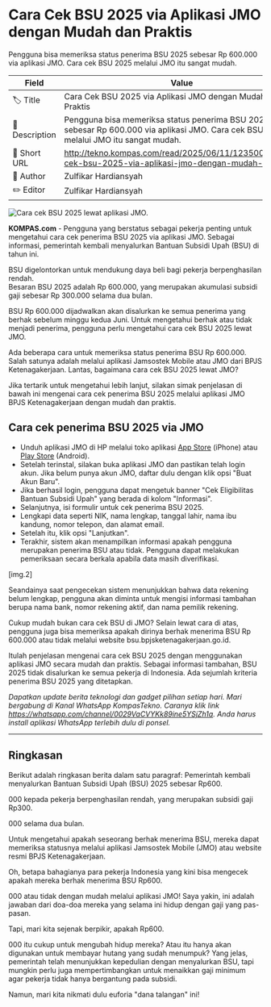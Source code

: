 # Cara Cek BSU 2025 via Aplikasi JMO dengan Mudah dan Praktis

Pengguna bisa memeriksa status penerima BSU 2025 sebesar Rp 600.000 via aplikasi JMO. Cara cek BSU 2025 melalui JMO itu sangat mudah. 

| Field         | Value                                                       |
|---------------|-------------------------------------------------------------|
| 🏷️ Title       | Cara Cek BSU 2025 via Aplikasi JMO dengan Mudah dan Praktis |
| 📝 Description | Pengguna bisa memeriksa status penerima BSU 2025 sebesar Rp 600.000 via aplikasi JMO. Cara cek BSU 2025 melalui JMO itu sangat mudah.  |
| 🔗 Short URL   | http://tekno.kompas.com/read/2025/06/11/12350087/cara-cek-bsu-2025-via-aplikasi-jmo-dengan-mudah-dan |
| 👤 Author      | Zulfikar Hardiansyah |
| ✏️ Editor      | Zulfikar Hardiansyah |

![Cara cek BSU 2025 lewat aplikasi JMO.](https://asset.kompas.com/crops/j6h1dhP-sJIVpNxabdxxMUk26Os=/0x49:4032x2737/750x500/data/photo/2025/06/11/6848f7092ce8a.jpeg)

**KOMPAS.com** - Pengguna yang berstatus sebagai pekerja penting untuk mengetahui cara cek penerima BSU 2025 via aplikasi JMO. Sebagai informasi, pemerintah kembali menyalurkan Bantuan Subsidi Upah (BSU) di tahun ini.

BSU digelontorkan untuk mendukung daya beli bagi pekerja berpenghasilan rendah.\
Besaran BSU 2025 adalah Rp 600.000, yang merupakan akumulasi subsidi gaji sebesar Rp 300.000 selama dua bulan.

BSU Rp 600.000 dijadwalkan akan disalurkan ke semua penerima yang berhak sebelum minggu kedua Juni. Untuk mengetahui berhak atau tidak menjadi penerima, pengguna perlu mengetahui cara cek BSU 2025 lewat JMO.

Ada beberapa cara untuk memeriksa status penerima BSU Rp 600.000. Salah satunya adalah melalui aplikasi Jamsostek Mobile atau JMO dari BPJS Ketenagakerjaan. Lantas, bagaimana cara cek BSU 2025 lewat JMO?

Jika tertarik untuk mengetahui lebih lanjut, silakan simak penjelasan di bawah ini mengenai cara cek penerima BSU 2025 melalui aplikasi JMO BPJS Ketenagakerjaan dengan mudah dan praktis.

## Cara cek penerima BSU 2025 via JMO

- Unduh aplikasi JMO di HP melalui toko aplikasi [App Store](https://apps.apple.com/id/app/jmo-jamsostek-mobile/id1444834757) (iPhone) atau [Play Store](https://play.google.com/store/apps/details?id=com.bpjstku&hl=id) (Android).
- Setelah terinstal, silakan buka aplikasi JMO dan pastikan telah login akun. Jika belum punya akun JMO, daftar dulu dengan klik opsi "Buat Akun Baru".
- Jika berhasil login, pengguna dapat mengetuk banner "Cek Eligibilitas Bantuan Subsidi Upah" yang berada di kolom "Informasi".
- Selanjutnya, isi formulir untuk cek penerima BSU 2025.
- Lengkapi data seperti NIK, nama lengkap, tanggal lahir, nama ibu kandung, nomor telepon, dan alamat email.
- Setelah itu, klik opsi "Lanjutkan".
- Terakhir, sistem akan menampilkan informasi apakah pengguna merupakan penerima BSU atau tidak. Pengguna dapat melakukan pemeriksaan secara berkala apabila data masih diverifikasi.

\[img.2\]

Seandainya saat pengecekan sistem menunjukkan bahwa data rekening belum lengkap, pengguna akan diminta untuk mengisi informasi tambahan berupa nama bank, nomor rekening aktif, dan nama pemilik rekening.

Cukup mudah bukan cara cek BSU di JMO? Selain lewat cara di atas, pengguna juga bisa memeriksa apakah dirinya berhak menerima BSU Rp 600.000 atau tidak melalui website bsu.bpjsketenagakerjaan.go.id.

Itulah penjelasan mengenai cara cek BSU 2025 dengan menggunakan aplikasi JMO secara mudah dan praktis. Sebagai informasi tambahan, BSU 2025 tidak disalurkan ke semua pekerja di Indonesia. Ada sejumlah kriteria penerima BSU 2025 yang ditetapkan.

*Dapatkan update berita teknologi dan gadget pilihan setiap hari. Mari bergabung di Kanal WhatsApp KompasTekno. Caranya klik link <https://whatsapp.com/channel/0029VaCVYKk89ine5YSjZh1a>. Anda harus install aplikasi WhatsApp terlebih dulu di ponsel.*

---
## Ringkasan

Berikut adalah ringkasan berita dalam satu paragraf: Pemerintah kembali menyalurkan Bantuan Subsidi Upah (BSU) 2025 sebesar Rp600.

000 kepada pekerja berpenghasilan rendah, yang merupakan subsidi gaji Rp300.

000 selama dua bulan.

 Untuk mengetahui apakah seseorang berhak menerima BSU, mereka dapat memeriksa statusnya melalui aplikasi Jamsostek Mobile (JMO) atau website resmi BPJS Ketenagakerjaan.



Oh, betapa bahagianya para pekerja Indonesia yang kini bisa mengecek apakah mereka berhak menerima BSU Rp600.

000 atau tidak dengan mudah melalui aplikasi JMO! Saya yakin, ini adalah jawaban dari doa-doa mereka yang selama ini hidup dengan gaji yang pas-pasan.

 Tapi, mari kita sejenak berpikir, apakah Rp600.

000 itu cukup untuk mengubah hidup mereka? Atau itu hanya akan digunakan untuk membayar hutang yang sudah menumpuk? Yang jelas, pemerintah telah menunjukkan kepedulian dengan menyalurkan BSU, tapi mungkin perlu juga mempertimbangkan untuk menaikkan gaji minimum agar pekerja tidak hanya bergantung pada subsidi.

 Namun, mari kita nikmati dulu euforia "dana talangan" ini!
